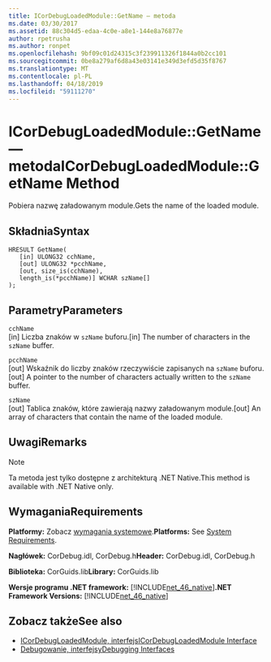 ```yaml
---
title: ICorDebugLoadedModule::GetName — metoda
ms.date: 03/30/2017
ms.assetid: 88c304d5-edaa-4c0e-a8e1-144e8a76877e
author: rpetrusha
ms.author: ronpet
ms.openlocfilehash: 9bf09c01d24315c3f239911326f1844a0b2cc101
ms.sourcegitcommit: 0be8a279af6d8a43e03141e349d3efd5d35f8767
ms.translationtype: MT
ms.contentlocale: pl-PL
ms.lasthandoff: 04/18/2019
ms.locfileid: "59111270"
---
```

# <a name="icordebugloadedmodulegetname-method"></a><span data-ttu-id="7b0c9-102">ICorDebugLoadedModule::GetName — metoda</span><span class="sxs-lookup"><span data-stu-id="7b0c9-102">ICorDebugLoadedModule::GetName Method</span></span>
<span data-ttu-id="7b0c9-103">Pobiera nazwę załadowanym module.</span><span class="sxs-lookup"><span data-stu-id="7b0c9-103">Gets the name of the loaded module.</span></span>  
  
## <a name="syntax"></a><span data-ttu-id="7b0c9-104">Składnia</span><span class="sxs-lookup"><span data-stu-id="7b0c9-104">Syntax</span></span>  
  
```  
HRESULT GetName(  
   [in] ULONG32 cchName,  
   [out] ULONG32 *pcchName,  
   [out, size_is(cchName),  
   length_is(*pcchName)] WCHAR szName[]  
);  
```  
  
## <a name="parameters"></a><span data-ttu-id="7b0c9-105">Parametry</span><span class="sxs-lookup"><span data-stu-id="7b0c9-105">Parameters</span></span>  
 `cchName`  
 <span data-ttu-id="7b0c9-106">[in] Liczba znaków w `szName` buforu.</span><span class="sxs-lookup"><span data-stu-id="7b0c9-106">[in] The number of characters in the `szName` buffer.</span></span>  
  
 `pcchName`  
 <span data-ttu-id="7b0c9-107">[out] Wskaźnik do liczby znaków rzeczywiście zapisanych na `szName` buforu.</span><span class="sxs-lookup"><span data-stu-id="7b0c9-107">[out] A pointer to the number of characters actually written to the `szName` buffer.</span></span>  
  
 `szName`  
 <span data-ttu-id="7b0c9-108">[out] Tablica znaków, które zawierają nazwy załadowanym module.</span><span class="sxs-lookup"><span data-stu-id="7b0c9-108">[out] An array of characters that contain the name of the loaded module.</span></span>  
  
## <a name="remarks"></a><span data-ttu-id="7b0c9-109">Uwagi</span><span class="sxs-lookup"><span data-stu-id="7b0c9-109">Remarks</span></span>  
  
> [!NOTE]
>  <span data-ttu-id="7b0c9-110">Ta metoda jest tylko dostępne z architekturą .NET Native.</span><span class="sxs-lookup"><span data-stu-id="7b0c9-110">This method is available with .NET Native only.</span></span>  
  
## <a name="requirements"></a><span data-ttu-id="7b0c9-111">Wymagania</span><span class="sxs-lookup"><span data-stu-id="7b0c9-111">Requirements</span></span>  
 <span data-ttu-id="7b0c9-112">**Platformy:** Zobacz [wymagania systemowe](../../../../docs/framework/get-started/system-requirements.md).</span><span class="sxs-lookup"><span data-stu-id="7b0c9-112">**Platforms:** See [System Requirements](../../../../docs/framework/get-started/system-requirements.md).</span></span>  
  
 <span data-ttu-id="7b0c9-113">**Nagłówek:** CorDebug.idl, CorDebug.h</span><span class="sxs-lookup"><span data-stu-id="7b0c9-113">**Header:** CorDebug.idl, CorDebug.h</span></span>  
  
 <span data-ttu-id="7b0c9-114">**Biblioteka:** CorGuids.lib</span><span class="sxs-lookup"><span data-stu-id="7b0c9-114">**Library:** CorGuids.lib</span></span>  
  
 <span data-ttu-id="7b0c9-115">**Wersje programu .NET framework:** [!INCLUDE[net_46_native](../../../../includes/net-46-native-md.md)]</span><span class="sxs-lookup"><span data-stu-id="7b0c9-115">**.NET Framework Versions:** [!INCLUDE[net_46_native](../../../../includes/net-46-native-md.md)]</span></span>  
  
## <a name="see-also"></a><span data-ttu-id="7b0c9-116">Zobacz także</span><span class="sxs-lookup"><span data-stu-id="7b0c9-116">See also</span></span>

- [<span data-ttu-id="7b0c9-117">ICorDebugLoadedModule, interfejs</span><span class="sxs-lookup"><span data-stu-id="7b0c9-117">ICorDebugLoadedModule Interface</span></span>](../../../../docs/framework/unmanaged-api/debugging/icordebugloadedmodule-interface.md)
- [<span data-ttu-id="7b0c9-118">Debugowanie, interfejsy</span><span class="sxs-lookup"><span data-stu-id="7b0c9-118">Debugging Interfaces</span></span>](../../../../docs/framework/unmanaged-api/debugging/debugging-interfaces.md)
